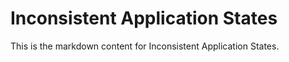 # Inconsistent Application States

This is the markdown content for Inconsistent Application States.

